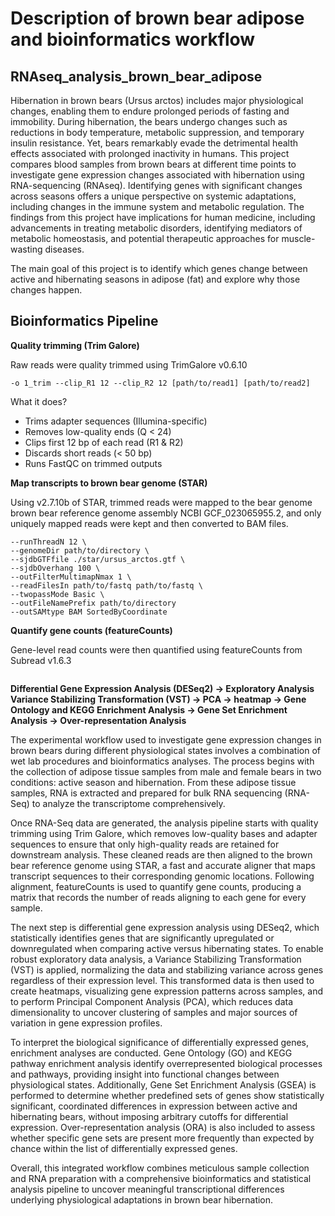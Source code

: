 # Description of brown bear adipose and bioinformatics workflow
## RNAseq_analysis_brown_bear_adipose
Hibernation in brown bears (Ursus arctos) includes major physiological changes, enabling them to endure prolonged periods of fasting and immobility. During hibernation, the bears undergo changes such as reductions in body temperature, metabolic suppression, and temporary insulin resistance. Yet, bears remarkably evade the detrimental health effects associated with prolonged inactivity in humans. This project compares blood samples from brown bears at different time points to investigate gene expression changes associated with hibernation using RNA-sequencing (RNAseq). Identifying genes with significant changes across seasons offers a unique perspective on systemic adaptations, including changes in the immune system and metabolic regulation. The findings from this project have implications for human medicine, including advancements in treating metabolic disorders, identifying mediators of metabolic homeostasis, and potential therapeutic approaches for muscle-wasting diseases.

The main goal of this project is to identify which genes change between active and hibernating seasons in adipose (fat) and explore why those changes happen.

## Bioinformatics Pipeline
**Quality trimming (Trim Galore)**

Raw reads were quality trimmed using TrimGalore v0.6.10

```trim_galore --paired -q 24 --fastqc --fastqc_args "--noextract --nogroup --outdir 1_trim/fastqc" --stringency 5 --illumina --length 50
-o 1_trim --clip_R1 12 --clip_R2 12 [path/to/read1] [path/to/read2]
```

What it does?
- Trims adapter sequences (Illumina-specific)
- Removes low-quality ends (Q < 24)
- Clips first 12 bp of each read (R1 & R2)
- Discards short reads (< 50 bp)
- Runs FastQC on trimmed outputs

**Map transcripts to brown bear genome (STAR)**

Using v2.7.10b of STAR, trimmed reads were mapped to the bear genome brown bear reference genome assembly NCBI GCF_023065955.2, and only uniquely mapped reads were kept and then converted to BAM files.



```STAR \
--runThreadN 12 \
--genomeDir path/to/directory \
--sjdbGTFfile ./star/ursus_arctos.gtf \
--sjdbOverhang 100 \
--outFilterMultimapNmax 1 \
--readFilesIn path/to/fastq path/to/fastq \
--twopassMode Basic \
--outFileNamePrefix path/to/directory
--outSAMtype BAM SortedByCoordinate
```

**Quantify gene counts (featureCounts)**

Gene-level read counts were then quantified using featureCounts from Subread v1.6.3

```featureCounts -p -F 'GTF' -T 8 -t exon -g gene_id -a [path/to/GTF] -o [outfile.txt] [path/to/sorted/bam/files/*.bam]
```



**Differential Gene Expression Analysis (DESeq2) -> Exploratory Analysis Variance Stabilizing Transformation (VST) -> PCA -> heatmap -> Gene Ontology and KEGG Enrichment Analysis -> Gene Set Enrichment Analysis -> Over-representation Analysis**




The experimental workflow used to investigate gene expression changes in brown bears during different physiological states involves a combination of wet lab procedures and bioinformatics analyses. The process begins with the collection of adipose tissue samples from male and female bears in two conditions: active season and hibernation. From these adipose tissue samples, RNA is extracted and prepared for bulk RNA sequencing (RNA-Seq) to analyze the transcriptome comprehensively.

Once RNA-Seq data are generated, the analysis pipeline starts with quality trimming using Trim Galore, which removes low-quality bases and adapter sequences to ensure that only high-quality reads are retained for downstream analysis. These cleaned reads are then aligned to the brown bear reference genome using STAR, a fast and accurate aligner that maps transcript sequences to their corresponding genomic locations. Following alignment, featureCounts is used to quantify gene counts, producing a matrix that records the number of reads aligning to each gene for every sample.

The next step is differential gene expression analysis using DESeq2, which statistically identifies genes that are significantly upregulated or downregulated when comparing active versus hibernating states. To enable robust exploratory data analysis, a Variance Stabilizing Transformation (VST) is applied, normalizing the data and stabilizing variance across genes regardless of their expression level. This transformed data is then used to create heatmaps, visualizing gene expression patterns across samples, and to perform Principal Component Analysis (PCA), which reduces data dimensionality to uncover clustering of samples and major sources of variation in gene expression profiles.

To interpret the biological significance of differentially expressed genes, enrichment analyses are conducted. Gene Ontology (GO) and KEGG pathway enrichment analysis identify overrepresented biological processes and pathways, providing insight into functional changes between physiological states. Additionally, Gene Set Enrichment Analysis (GSEA) is performed to determine whether predefined sets of genes show statistically significant, coordinated differences in expression between active and hibernating bears, without imposing arbitrary cutoffs for differential expression. Over-representation analysis (ORA) is also included to assess whether specific gene sets are present more frequently than expected by chance within the list of differentially expressed genes.

Overall, this integrated workflow combines meticulous sample collection and RNA preparation with a comprehensive bioinformatics and statistical analysis pipeline to uncover meaningful transcriptional differences underlying physiological adaptations in brown bear hibernation.




